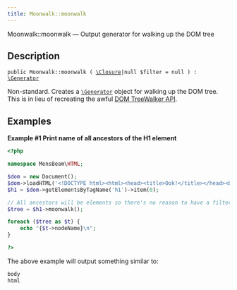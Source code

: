 ```yaml
---
title: Moonwalk::moonwalk
---
```


Moonwalk::moonwalk — Output generator for walking up the DOM tree

## Description ##

<pre><code class="php">public Moonwalk::moonwalk ( <a href="https://www.php.net/manual/en/class.closure.php">\Closure</a>|null $filter = null ) : <a href="https://www.php.net/manual/en/class.generator.php">\Generator</a>
</code></pre>

Non-standard. Creates a [`\Generator`](https://www.php.net/manual/en/class.generator.php) object for walking up the DOM tree. This is in lieu of recreating the awful [DOM TreeWalker API](https://developer.mozilla.org/en-US/docs/Web/API/Treewalker).

## Examples ##

**Example \#1 Print name of all ancestors of the H1 element**

```php
<?php

namespace MensBeam\HTML;

$dom = new Document();
$dom->loadHTML('<!DOCTYPE html><html><head><title>Ook!</title></head><body><h1>Eek</h1></body></html>');
$h1 = $dom->getElementsByTagName('h1')->item(0);

// All ancestors will be elements so there's no reason to have a filter.
$tree = $h1->moonwalk();

foreach ($tree as $t) {
    echo "{$t->nodeName}\n";
}

?>
```

The above example will output something similar to:

```php
body
html

```